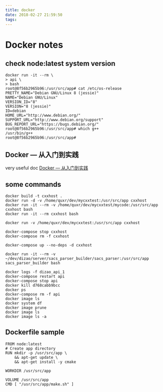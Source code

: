 ```yaml
---
title: docker
date: 2018-02-27 21:59:50
tags:
---
```

# Docker notes

## check node:latest system version

```console
docker run -it --rm \
> api \
> bash
root@8f56b2965b96:/usr/src/app# cat /etc/os-release 
PRETTY_NAME="Debian GNU/Linux 8 (jessie)"
NAME="Debian GNU/Linux"
VERSION_ID="8"
VERSION="8 (jessie)"
ID=debian
HOME_URL="http://www.debian.org/"
SUPPORT_URL="http://www.debian.org/support"
BUG_REPORT_URL="https://bugs.debian.org/"
root@8f56b2965b96:/usr/src/app# which g++
/usr/bin/g++
root@8f56b2965b96:/usr/src/app# 
```

## Docker — 从入门到实践

very useful doc [Docker — 从入门到实践](https://yeasy.gitbooks.io/docker_practice/)

## some commands

```console
docker build -t cxxhost .
docker run -d -v /home/quxr/dev/mycxxtest:/usr/src/app cxxhost
docker run -it --rm -v /home/quxr/dev/mycxxtest/mycode:/usr/src/app cxxhost bash
docker run -it --rm cxxhost bash

docker run -v /home/quxr/dev/mycxxtest:/usr/src/app cxxhost

docker-compose stop cxxhost
docker-compose rm -f cxxhost

docker-compose up --no-deps -d cxxhost

docker run -it --rm -v ~/dev/dizao/server/sacs_parser_builder/sacs_parser:/usr/src/app sacs_parser_builder bash

docker logs -f dizao_api_1
docker-compose restart api
docker-compose stop api
docker kill d768cabb9bcc
docker ps
docker-compose rm -f api
docker image ls
docker system df
docker image prune
docker image ls
docker image ls -a

```

## Dockerfile sample

```console
FROM node:latest
# Create app directory
RUN mkdir -p /usr/src/app \
    && apt-get update \
    && apt-get install -y cmake

WORKDIR /usr/src/app

VOLUME /usr/src/app
CMD [ "/usr/src/app/make.sh" ]
```

